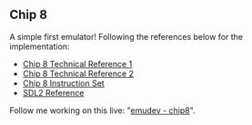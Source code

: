 ## Chip 8
A simple first emulator! Following the references below for the implementation:
- [Chip 8 Technical Reference 1](https://github.com/mattmikolay/chip-8/wiki/CHIP%E2%80%908-Technical-Reference)
- [Chip 8 Technical Reference 2](http://devernay.free.fr/hacks/chip8/C8TECH10.HTM)
- [Chip 8 Instruction Set](https://github.com/mattmikolay/chip-8/wiki/CHIP%E2%80%908-Instruction-Set)
- [SDL2 Reference](https://lazyfoo.net/tutorials/SDL/02_getting_an_image_on_the_screen/index.php)

Follow me working on this live: "[emudev - chip8](https://www.youtube.com/watch?v=9Zi7X2YB_Is&list=PLUjxEbbWODdNA5sLttq8u1X5EA7lIa3M7)".

